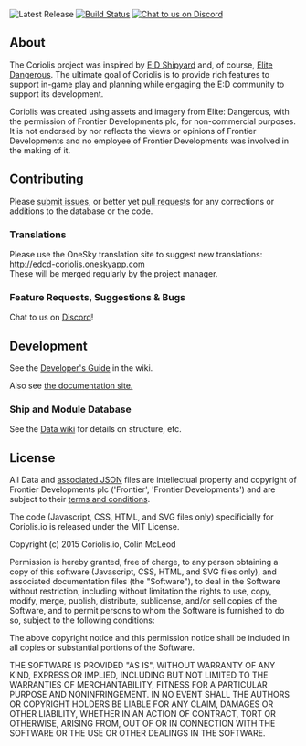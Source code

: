 ![Latest Release](https://img.shields.io/github/release/EDCD/coriolis.svg) [![Build Status](https://travis-ci.org/EDCD/coriolis.svg?branch=master)](https://travis-ci.org/EDCD/coriolis) [![Chat to us on Discord](https://img.shields.io/badge/Discord-EDCD%20%23coriolis-blue.svg?style=social)](https://discord.gg/0uwCh6R62aPRjk9w)

## About

The Coriolis project was inspired by [E:D Shipyard](http://www.edshipyard.com/) and, of course, [Elite Dangerous](http://www.elitedangerous.com). The ultimate goal of Coriolis is to provide rich features to support in-game play and planning while engaging the E:D community to support its development.

Coriolis was created using assets and imagery from Elite: Dangerous, with the permission of Frontier Developments plc, for non-commercial purposes. It is not endorsed by nor reflects the views or opinions of Frontier Developments and no employee of Frontier Developments was involved in the making of it.

## Contributing

Please [submit issues](https://github.com/EDCD/coriolis/issues), or better yet [pull requests](https://github.com/EDCD/coriolis/pulls) for any corrections or additions to the database or the code.

### Translations

Please use the OneSky translation site to suggest new translations: http://edcd-coriolis.oneskyapp.com  
These will be merged regularly by the project manager.

### Feature Requests, Suggestions & Bugs

Chat to us on [Discord](https://discord.gg/0uwCh6R62aPRjk9w)!

## Development

See the [Developer's Guide](https://github.com/EDCD/coriolis/wiki/Developing-for-Coriolis) in the wiki.

Also see [the documentation site.](https://coriolis.willb.info/)

### Ship and Module Database

See the [Data wiki](https://github.com/cmmcleod/coriolis-data/wiki) for details on structure, etc.


## License

All Data and [associated JSON](https://github.com/EDCD/coriolis-data) files are intellectual property and copyright of Frontier Developments plc ('Frontier', 'Frontier Developments') and are subject to their
[terms and conditions](https://www.frontierstore.net/terms-and-conditions/).

The code (Javascript, CSS, HTML, and SVG files only) specificially for Coriolis.io is released under the MIT License.

Copyright (c) 2015 Coriolis.io, Colin McLeod

Permission is hereby granted, free of charge, to any person obtaining a copy
of this software (Javascript, CSS, HTML, and SVG files only), and associated documentation files (the "Software"), to deal
in the Software without restriction, including without limitation the rights
to use, copy, modify, merge, publish, distribute, sublicense, and/or sell
copies of the Software, and to permit persons to whom the Software is
furnished to do so, subject to the following conditions:

The above copyright notice and this permission notice shall be included in
all copies or substantial portions of the Software.

THE SOFTWARE IS PROVIDED "AS IS", WITHOUT WARRANTY OF ANY KIND, EXPRESS OR
IMPLIED, INCLUDING BUT NOT LIMITED TO THE WARRANTIES OF MERCHANTABILITY,
FITNESS FOR A PARTICULAR PURPOSE AND NONINFRINGEMENT. IN NO EVENT SHALL THE
AUTHORS OR COPYRIGHT HOLDERS BE LIABLE FOR ANY CLAIM, DAMAGES OR OTHER
LIABILITY, WHETHER IN AN ACTION OF CONTRACT, TORT OR OTHERWISE, ARISING FROM,
OUT OF OR IN CONNECTION WITH THE SOFTWARE OR THE USE OR OTHER DEALINGS IN
THE SOFTWARE.
